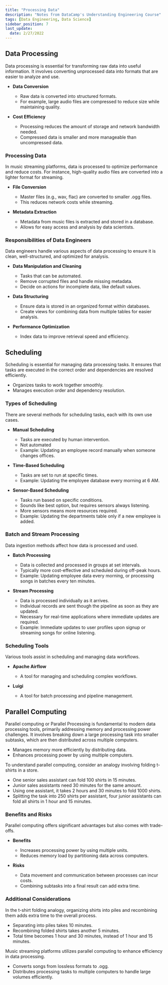 ```yaml
---
title: "Processing Data"
description: "Notes from DataCamp's Understanding Engineering Course"
tags: [Data Engineering, Data Science]
sidebar_position: 7
last_update:
  date: 2/27/2022
---
```



## Data Processing 

Data processing is essential for transforming raw data into useful information. It involves converting unprocessed data into formats that are easier to analyze and use. 

- **Data Conversion**
   - Raw data is converted into structured formats.
   - For example, large audio files are compressed to reduce size while maintaining quality.

- **Cost Efficiency**
   - Processing reduces the amount of storage and network bandwidth needed.
   - Compressed data is smaller and more manageable than uncompressed data.

### Processing Data 

In music streaming platforms, data is processed to optimize performance and reduce costs. For instance, high-quality audio files are converted into a lighter format for streaming.

- **File Conversion**
   - Master files (e.g., wav, flac) are converted to smaller .ogg files.
   - This reduces network costs while streaming.

- **Metadata Extraction**
   - Metadata from music files is extracted and stored in a database.
   - Allows for easy access and analysis by data scientists.

### Responsibilities of Data Engineers

Data engineers handle various aspects of data processing to ensure it is clean, well-structured, and optimized for analysis.

- **Data Manipulation and Cleaning**
   - Tasks that can be automated.
   - Remove corrupted files and handle missing metadata.
   - Decide on actions for incomplete data, like default values.

- **Data Structuring**
   - Ensure data is stored in an organized format within databases.
   - Create views for combining data from multiple tables for easier analysis.

- **Performance Optimization**
   - Index data to improve retrieval speed and efficiency.

## Scheduling 

Scheduling is essential for managing data processing tasks. It ensures that tasks are executed in the correct order and dependencies are resolved efficiently. 

- Organizes tasks to work together smoothly.
- Manages execution order and dependency resolution.

### Types of Scheduling

There are several methods for scheduling tasks, each with its own use cases.

- **Manual Scheduling**
   - Tasks are executed by human intervention.
   - Not automated
   - Example: Updating an employee record manually when someone changes offices.

- **Time-Based Scheduling**
   - Tasks are set to run at specific times.
   - Example: Updating the employee database every morning at 6 AM.

- **Sensor-Based Scheduling**
   - Tasks run based on specific conditions.
   - Sounds like best option, but requires sensors always listening.
   - More sensors means more resources required.
   - Example: Updating the departments table only if a new employee is added.

### Batch and Stream Processing

Data ingestion methods affect how data is processed and used.

- **Batch Processing**
   - Data is collected and processed in groups at set intervals.
   - Typically more cost-effective and scheduled during off-peak hours.
   - Example: Updating employee data every morning, or processing songs in batches every ten minutes.

- **Stream Processing**
   - Data is processed individually as it arrives.
   - Individual records are sent though the pipeline as soon as they are updated.
   - Necessary for real-time applications where immediate updates are required.
   - Example: Immediate updates to user profiles upon signup or streaming songs for online listening.

### Scheduling Tools

Various tools assist in scheduling and managing data workflows.

- **Apache Airflow**
   - A tool for managing and scheduling complex workflows.
   
- **Luigi**
   - A tool for batch processing and pipeline management.


## Parallel Computing 

Parallel computing or Parallel Processing is fundamental to modern data processing tools, primarily addressing memory and processing power challenges. It involves breaking down a large processing task into smaller subtasks, which are then distributed across multiple computers.

- Manages memory more efficiently by distributing data.
- Enhances processing power by using multiple computers.

To understand parallel computing, consider an analogy involving folding t-shirts in a store.

- One senior sales assistant can fold 100 shirts in 15 minutes.
- Junior sales assistants need 30 minutes for the same amount.
- Using one assistant, it takes 2 hours and 30 minutes to fold 1000 shirts.
- Splitting the task into 250 shirts per assistant, four junior assistants can fold all shirts in 1 hour and 15 minutes.

### Benefits and Risks

Parallel computing offers significant advantages but also comes with trade-offs.

- **Benefits**
   - Increases processing power by using multiple units.
   - Reduces memory load by partitioning data across computers.

- **Risks**
   - Data movement and communication between processes can incur costs.
   - Combining subtasks into a final result can add extra time.

### Additional Considerations

In the t-shirt folding analogy, organizing shirts into piles and recombining them adds extra time to the overall process.

- Separating into piles takes 10 minutes.
- Recombining folded shirts takes another 5 minutes.
- Total time becomes 1 hour and 30 minutes, instead of 1 hour and 15 minutes.

Music streaming platforms utilizes parallel computing to enhance efficiency in data processing.

- Converts songs from lossless formats to .ogg.
- Distributes processing tasks to multiple computers to handle large volumes efficiently.
